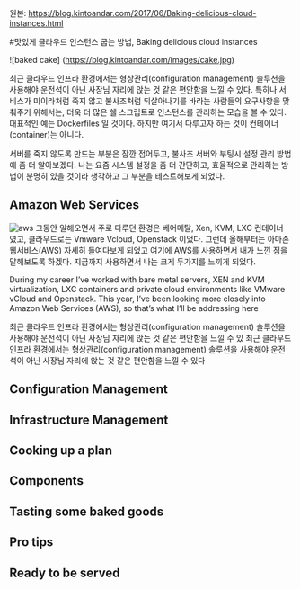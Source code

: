 원본: https://blog.kintoandar.com/2017/06/Baking-delicious-cloud-instances.html

#맛있게 클라우드 인스턴스 굽는 방법, Baking delicious cloud instances

![baked cake]
(https://blog.kintoandar.com/images/cake.jpg)

최근 클라우드 인프라 환경에서는 형상관리(configuration management) 솔루션을 사용해야 운전석이 아닌 사장님 자리에 앉는 것 같은 편안함을 느낄 수 있다.
특히나 서비스가 미이라처럼 죽지 않고 불사조처럼 되살아나기를 바라는 사람들의 요구사항을 맞춰주기 위해서는, 더욱 더 많은 쉘 스크립트로 인스턴스를 관리하는 모습을 볼 수 있다.
대표적인 예는 Dockerfiles 일 것이다. 하지만 여기서 다루고자 하는 것이 컨테이너(container)는 아니다.

서버를 죽지 않도록 만드는 부분은 잠깐 접어두고, 불사조 서버와 부팅시 설정 관리 방법에 좀 더 알아보겠다. 
나는 요즘 시스템 설정을 좀 더 간단하고, 효율적으로 관리하는 방법이 분명히 있을 것이라 생각하고 그 부분을 테스트해보게 되었다.

## Amazon Web Services
![aws](https://blog.kintoandar.com/images/amazon_aws.png)
그동안 일해오면서 주로 다루던 환경은 베어메탈, Xen, KVM, LXC 컨테이너 였고, 클라우드로는 Vmware Vcloud, Openstack 이었다. 그런데 올해부터는 아마존 웹서비스(AWS) 자세히 들여다보게 되었고
여기에 AWS를 사용하면서 내가 느낀 점을 말해보도록 하겠다.
지금까지 사용하면서 나는 크게 두가지를 느끼게 되었다. 

During my career I’ve worked with bare metal servers, XEN and KVM virtualization, LXC containers and 
private cloud environments like VMware vCloud and Openstack. This year,
I’ve been looking more closely into Amazon Web Services (AWS), so that’s what I’ll be addressing here


최근 클라우드 인프라 환경에서는 형상관리(configuration management) 솔루션을 사용해야 운전석이 아닌 사장님 자리에 앉는 것 같은 편안함을 느낄 수 있
최근 클라우드 인프라 환경에서는 형상관리(configuration management) 솔루션을 사용해야 운전석이 아닌 사장님 자리에 앉는 것 같은 편안함을 느낄 수 있다
## Configuration Management
## Infrastructure Management
## Cooking up a plan
## Components
## Tasting some baked goods
## Pro tips
## Ready to be served

